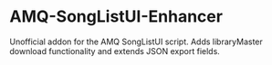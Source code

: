 # AMQ-SongListUI-Enhancer
Unofficial addon for the AMQ SongListUI script.   Adds libraryMaster download functionality and extends JSON export fields.

